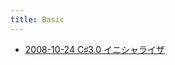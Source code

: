 ```yaml
---
title: Basic
---
```



- [2008-10-24 C♯3.0 イニシャライザ](./../../../../../d/2008/10/24/C♯3.0_イニシャライザ.md)




